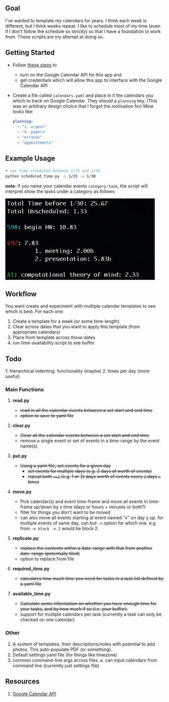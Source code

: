 ## Goal
I've wanted to template my calendars for years. I think each week is different, but I think weeks repeat. I like to schedule most of my time (even if I don't follow the schedule so strictly) so that I have a foundation to work from. These scripts are my attempt at doing so. 
## Getting Started
* Follow [these steps](https://developers.google.com/calendar/quickstart/python) to 
  * turn on the Google Calendar API for this app and 
  * get credentials which will allow this app to interface with the Google Calendar API

* Create a file called `calendars.yaml` and place in it the calendars you which to track on Google Calendar. They should a `planning` key. (This was an arbitrary design choice that I forgot the motivation for) Mine looks like:

  ```yaml
  planning:
    - "1. urgent"
    - "4. papers"
    - "errands"
    - "appointments"
  ```

## Example Usage
```bash
# see time scheduled between 1/25 and 1/30
python scheduled_time.py -s 1/25 -e 1/30
```

**note**: If you name your calendar events `category:task`, the script will interpret show the tasks under a category as follows

![categories](figs/category_example.png)

## Workflow

You want create and experiment with multiple calendar templates to see which is best. For each one:
  1. Create a template for a week (or some time-length)
  1. Clear across dates that you want to apply this template (from appropriate calendars)
  1. Place from template across those dates
  1. run time-availability script to see buffer

## Todo


1: hierarchical indenting. functionality  (maybe)
2: times per day (more useful)

### Main Functions
1. **read.py**
   * ~~read in all the calendar events between a set start and end time~~
   * ~~option to save to yaml file~~

2. **clear.py** 
   * ~~Clear all the calendar events between a set start and end time~~
   * remove a single event or set of events in a time-range by the event name(s)

3. **put.py** 
   * ~~Using a yaml file, set events for a given day~~
      * ~~set events for multiple days (e.g. 2 days of worth of events)~~
      * ~~repeat both `>=1` (e.g. 1 or 2) days worth of events every `d` days `n` times~~

4. **move.py** 
   * Pick calendar(s) and event time-frame and move all events in time-frame up/down by x time (days or hours + minutes or both?)
   * filter for things you don't want to be moved
   * can also move all events starting at event named "x" on day y up. for multiple events of same day, can but `-n` option for which one. e.g from `-e block -n 2` would be block 2.

5. **replicate.py**
   * ~~replace the contents within a date-range with that from another date-range (potentially tiled)~~
   * option to replace from file

6. **required_time.py**
   * ~~calculates how much time you need for tasks in a task list defined by a yaml file~~

7. **available_time.py**
   * ~~Calculate some information on whether you have enough time for your tasks, and by how much if so (i.e. your buffer).~~
   * support for multiple calendars per task (currently a task can only be checked on one calendar)


### Other
1. A system of templates, their descriptions/notes with potential to add photos. This auto-populate PDF (or something).
1. Default settings yaml file (for things like timezone)
1. common command-line args across files.
   a. can input calendars from command line (currently just settings file)
<!-- 1. Function that clears previous authorization and redoes authorization -->

## Resources
1. [Google Calendar API](https://developers.google.com/calendar/)